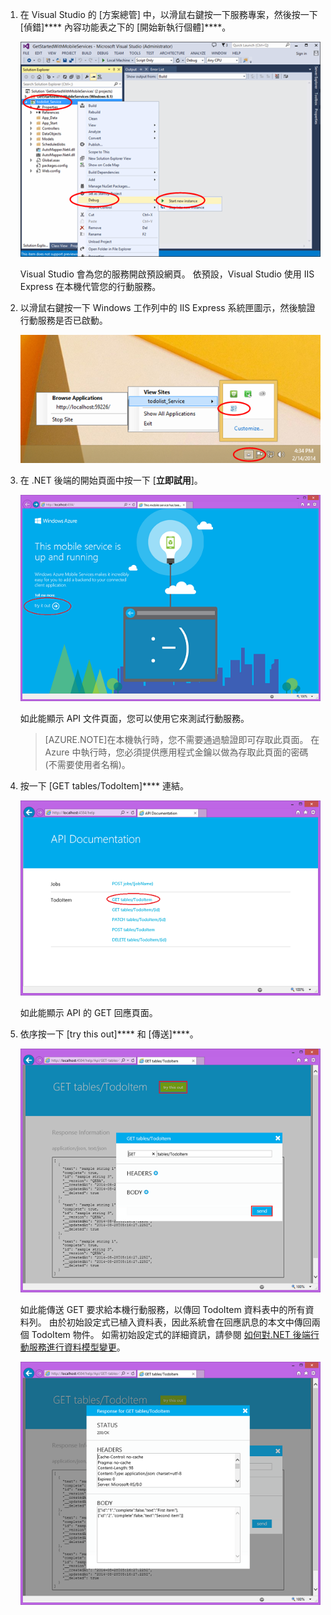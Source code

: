 1. 在 Visual Studio 的 [方案總管] 中，以滑鼠右鍵按一下服務專案，然後按一下 [偵錯]**** 內容功能表之下的 [開始新執行個體]****。

    ![start mobile service project locally](./media/mobile-services-dotnet-backend-test-local-service-api-documentation/vs-start-debug-service-project.png)

    Visual Studio 會為您的服務開啟預設網頁。 依預設，Visual Studio 使用 IIS Express 在本機代管您的行動服務。

2. 以滑鼠右鍵按一下 Windows 工作列中的 IIS Express 系統匣圖示，然後驗證行動服務是否已啟動。

     ![verify the mobile service in the taskbar](./media/mobile-services-dotnet-backend-test-local-service-api-documentation/iis-express-tray.png)

3. 在 .NET 後端的開始頁面中按一下 [**立即試用**]。

    ![mobile service start up page](./media/mobile-services-dotnet-backend-test-local-service-api-documentation/service-welcome-page.png)

    如此能顯示 API 文件頁面，您可以使用它來測試行動服務。
    >[AZURE.NOTE]在本機執行時，您不需要通過驗證即可存取此頁面。 在 Azure 中執行時，您必須提供應用程式金鑰以做為存取此頁面的密碼 (不需要使用者名稱)。

4. 按一下 [GET tables/TodoItem]**** 連結。

    ![](./media/mobile-services-dotnet-backend-test-local-service-api-documentation/service-api-documentation-page.png)

    如此能顯示 API 的 GET 回應頁面。

5. 依序按一下 [try this out]**** 和 [傳送]****。

    ![](./media/mobile-services-dotnet-backend-test-local-service-api-documentation/service-try-this-out-get-todoitems.png)

    如此能傳送 GET 要求給本機行動服務，以傳回 TodoItem 資料表中的所有資料列。 由於初始設定式已植入資料表，因此系統會在回應訊息的本文中傳回兩個 TodoItem 物件。 如需初始設定式的詳細資訊，請參閱 [如何對.NET 後端行動服務進行資料模型變更](../articles/mobile-services-dotnet-backend-how-to-use-code-first-migrations.md)。

    ![](./media/mobile-services-dotnet-backend-test-local-service-api-documentation/service-try-this-out-get-response.png)




